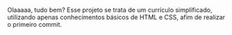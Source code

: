 Olaaaaa, tudo bem? Esse projeto se trata de um currículo simplificado, utilizando apenas conhecimentos básicos de HTML e CSS, afim de realizar o primeiro commit.